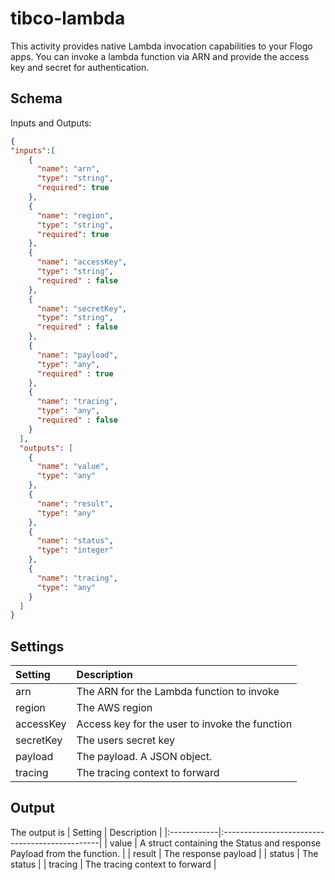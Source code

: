 # tibco-lambda
This activity provides native Lambda invocation capabilities to your Flogo apps. You can invoke a lambda function via ARN and provide the access key and secret for authentication.

## Schema
Inputs and Outputs:

```json
{
"inputs":[
    {
      "name": "arn",
      "type": "string",
      "required": true
    },
    {
      "name": "region",
      "type": "string",
      "required": true
    },
    {
      "name": "accessKey",
      "type": "string",
      "required" : false
    },
    {
      "name": "secretKey",
      "type": "string",
      "required" : false
    },
    {
      "name": "payload",
      "type": "any",
      "required" : true
    },
    {
      "name": "tracing",
      "type": "any",
      "required" : false
    }
  ],
  "outputs": [
    {
      "name": "value",
      "type": "any"
    },
    {
      "name": "result",
      "type": "any"
    },
    {
      "name": "status",
      "type": "integer"
    },
    {
      "name": "tracing",
      "type": "any"
    }
  ]
}
```
## Settings
| Setting     | Description                                    |
|:------------|:-----------------------------------------------|
| arn         | The ARN for the Lambda function to invoke      |
| region      | The AWS region                                 |
| accessKey   | Access key for the user to invoke the function |
| secretKey   | The users secret key                           |
| payload     | The payload. A JSON object.                    |
| tracing     | The tracing context to forward                 |

## Output
The output is
| Setting     | Description                                    |
|:------------|:-----------------------------------------------|
| value       | A struct containing the Status and response Payload from the function. |
| result      | The response payload     |
| status      | The status               |
| tracing     | The tracing context to forward                 |
